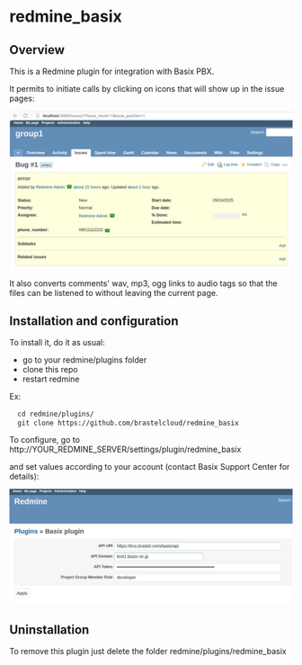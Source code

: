 # redmine_basix

## Overview

This is a Redmine plugin for integration with Basix PBX.

It permits to initiate calls by clicking on icons that will show up in the issue pages:

![basix_redmine phone_icons](./images/redmine_basix.phone_icons.png)

It also converts comments' wav, mp3, ogg links to audio tags so that the files can be listened to without leaving the current page.

## Installation and configuration

To install it, do it as usual:
  - go to your redmine/plugins folder
  - clone this repo
  - restart redmine

 Ex:
```
  cd redmine/plugins/
  git clone https://github.com/brastelcloud/redmine_basix
```

To configure, go to http://YOUR_REDMINE_SERVER/settings/plugin/redmine_basix

and set values according to your account (contact Basix Support Center for details):
 
![basix_redmine configuration](./images/redmine_basix.configuration.png)

## Uninstallation 

To remove this plugin just delete the folder redmine/plugins/redmine_basix
